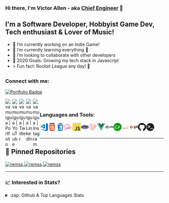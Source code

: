 ### Hi there, I'm Victor Allen - aka [Chief Engineer][website] 👋

## I'm a Software Developer, Hobbyist Game Dev, Tech enthusiast & Lover of Music!

- 🔭 I’m currently working on an Indie Game!
- 🌱 I’m currently learning everything 🤣
- 👯 I’m looking to collaborate with other developers
- 🥅 2020 Goals: Growing my tech stack in Javascript
- ⚡ Fun fact: Rocket League any day! 🚀

### Connect with me:

[![Portfolio Badge](https://img.shields.io/badge/Portfolio-Profile-informational?style=flat&logo=chase&logoColor=white&color=1CA2F1)][website]

[<img align="left" alt="vamuigua | Portfolio" width="22px" src="https://img.shields.io/badge/Portfolio-Profile-informational?style=flat&logo=chase&logoColor=white&color=1CA2F1" />][website]
[<img align="left" alt="vamuigua | YouTube" width="22px" src="https://img.shields.io/badge/Youtube-Profile-informational?style=flat&logo=youtube&logoColor=white&color=FF0000" />][youtube]
[<img align="left" alt="vamuigua | Twitter" width="22px" src="https://img.shields.io/badge/Twitter-Profile-informational?style=flat&logo=twitter&logoColor=white&color=1CA2F1" />][twitter]
[<img align="left" alt="vamuigua | LinkedIn" width="22px" src="https://img.shields.io/badge/LinkedIn-Profile-informational?style=flat&logo=linkedin&logoColor=white&color=0D76A8" />][linkedin]
[<img align="left" alt="vamuigua | Instagram" width="22px" src="https://img.shields.io/badge/Instagram-Profile-informational?style=flat&logo=instagram&logoColor=white&color=C1558B" />][instagram]

<br />

### Languages and Tools:

<img align="left" alt="Visual Studio Code" width="26px" src="https://raw.githubusercontent.com/github/explore/80688e429a7d4ef2fca1e82350fe8e3517d3494d/topics/visual-studio-code/visual-studio-code.png" /><img align="left" alt="html5" width="26px" src="https://raw.githubusercontent.com/github/explore/80688e429a7d4ef2fca1e82350fe8e3517d3494d/topics/html/html.png" /><img align="left" alt="CSS3" width="26px" src="https://raw.githubusercontent.com/github/explore/80688e429a7d4ef2fca1e82350fe8e3517d3494d/topics/css/css.png" /><img align="left" alt="sass" width="26px" src="https://raw.githubusercontent.com/github/explore/80688e429a7d4ef2fca1e82350fe8e3517d3494d/topics/sass/sass.png" /><img align="left" alt="JavaScript" width="26px" src="https://raw.githubusercontent.com/github/explore/80688e429a7d4ef2fca1e82350fe8e3517d3494d/topics/javascript/javascript.png" /><img align="left" alt="react" width="26px" src="https://raw.githubusercontent.com/github/explore/80688e429a7d4ef2fca1e82350fe8e3517d3494d/topics/php/php.png" /><img align="left" alt="React" width="26px" src="https://raw.githubusercontent.com/github/explore/80688e429a7d4ef2fca1e82350fe8e3517d3494d/topics/laravel/laravel.png" /><img align="left" alt="react" width="26px" src="https://raw.githubusercontent.com/github/explore/80688e429a7d4ef2fca1e82350fe8e3517d3494d/topics/vue/vue.png" /><img align="left" alt="React" width="26px" src="https://raw.githubusercontent.com/github/explore/80688e429a7d4ef2fca1e82350fe8e3517d3494d/topics/unity/unity.png" /><img align="left" alt="react" width="26px" src="https://raw.githubusercontent.com/github/explore/80688e429a7d4ef2fca1e82350fe8e3517d3494d/topics/csharp/csharp.png" /><img align="left" alt="MySQL" width="26px" src="https://raw.githubusercontent.com/github/explore/80688e429a7d4ef2fca1e82350fe8e3517d3494d/topics/mysql/mysql.png" /><img align="left" alt="git" width="26px" src="https://raw.githubusercontent.com/github/explore/80688e429a7d4ef2fca1e82350fe8e3517d3494d/topics/git/git.png" /><img align="left" alt="GitHub" width="26px" src="https://raw.githubusercontent.com/github/explore/78df643247d429f6cc873026c0622819ad797942/topics/github/github.png" /><img align="left" alt="terminal" width="26px" src="https://raw.githubusercontent.com/github/explore/80688e429a7d4ef2fca1e82350fe8e3517d3494d/topics/terminal/terminal.png" />

<br />
<br />

---

## 📌 Pinned Repositories

<a href="https://github.com/vamuigua/remss">
  <img align="center" alt="remss" src="https://github-readme-stats.vercel.app/api/pin/?username=vamuigua&repo=remss&title_color=54B882&icon_color=f9f9f9&text_color=fff&bg_color=273849" />
</a>

<a href="https://github.com/vamuigua/vue-weather">
  <img align="center" alt="remss" src="https://github-readme-stats.vercel.app/api/pin/?username=vamuigua&repo=vue-weather&title_color=54B882&icon_color=f9f9f9&text_color=fff&bg_color=273849" />
</a>

<a href="https://github.com/vamuigua/Ninja-Danger">
  <img align="center" alt="remss" src="https://github-readme-stats.vercel.app/api/pin/?username=vamuigua&repo=Ninja-Danger&title_color=54B882&icon_color=f9f9f9&text_color=fff&bg_color=273849" />
</a>

---

### 📈 Interested in Stats?
<details>
  <summary>:zap: Github & Top Languages Stats</summary>
  <a href="https://github.com/anuraghazra/github-readme-stats">
    <img align="left" alt="vamuigua's Github Stats" src="https://github-readme-stats.vercel.app/api?username=vamuigua&show_icons=true&hide=contribs,issues&count_private=true&cache_seconds=86400&theme=vue-dark" />
  </a>
  
  <a href="https://github.com/anuraghazra/github-readme-stats">
    <img align="center" alt="vamuigua's Top Languages Stats" src="https://github-readme-stats.vercel.app/api/top-langs/?username=vamuigua&theme=vue-dark" />
  </a>
</details>

[website]: https://www.vicallendev.tk/
[twitter]: https://twitter.com/VictorAllen22
[youtube]: https://www.youtube.com/VOCASTGAMING
[instagram]: https://www.instagram.com/victorallen22/
[linkedin]: https://linkedin.com/in/victor-allen-33a5b3124/
